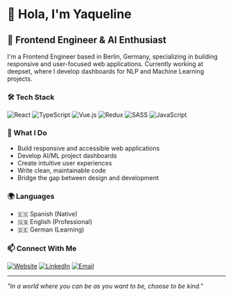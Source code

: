 # 👋 Hola, I'm Yaqueline

## 🌸 Frontend Engineer & AI Enthusiast

I'm a Frontend Engineer based in Berlin, Germany, specializing in building responsive and user-focused web applications. Currently working at deepset, where I develop dashboards for NLP and Machine Learning projects.

### 🛠️ Tech Stack

![React](https://img.shields.io/badge/React-20232A?style=for-the-badge&logo=react&logoColor=61DAFB)
![TypeScript](https://img.shields.io/badge/TypeScript-007ACC?style=for-the-badge&logo=typescript&logoColor=white)
![Vue.js](https://img.shields.io/badge/Vue.js-35495E?style=for-the-badge&logo=vue.js&logoColor=4FC08D)
![Redux](https://img.shields.io/badge/Redux-593D88?style=for-the-badge&logo=redux&logoColor=white)
![SASS](https://img.shields.io/badge/SASS-CC6699?style=for-the-badge&logo=sass&logoColor=white)
![JavaScript](https://img.shields.io/badge/JavaScript-F7DF1E?style=for-the-badge&logo=javascript&logoColor=black)

### 🎯 What I Do

- Build responsive and accessible web applications
- Develop AI/ML project dashboards
- Create intuitive user experiences
- Write clean, maintainable code
- Bridge the gap between design and development

### 🌍 Languages

- 🇪🇸 Spanish (Native)
- 🇬🇧 English (Professional)
- 🇩🇪 German (Learning)

### 📫 Connect With Me

[![Website](https://img.shields.io/badge/Website-1DA1F2?style=for-the-badge&logo=globe&logoColor=white)](https://yaquelinehoyos.com)
[![LinkedIn](https://img.shields.io/badge/LinkedIn-0077B5?style=for-the-badge&logo=linkedin&logoColor=white)](https://linkedin.com/in/yaquelinehoyos/)
[![Email](https://img.shields.io/badge/Email-D14836?style=for-the-badge&logo=gmail&logoColor=white)](mailto:yaqueline150@gmail.com)

---

*"In a world where you can be as you want to be, choose to be kind."*

